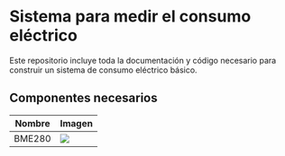 # Sistema para medir el consumo eléctrico

Este repositorio incluye toda la documentación y código necesario para construir
un sistema de consumo eléctrico básico.


## Componentes necesarios

| Nombre | Imagen |
| ------ | ------ |
| BME280 | ![](./assets/bme280.jpg) | 
